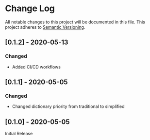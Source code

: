 # Change Log
All notable changes to this project will be documented in this file. This project adheres to [Semantic Versioning](http://semver.org/).

## [0.1.2] - 2020-05-13
### Changed
- Added CI/CD workflows

## [0.1.1] - 2020-05-05
### Changed
- Changed dictionary priority from traditional to simplified

## [0.1.0] - 2020-05-05
Initial Release
